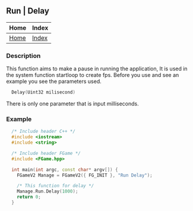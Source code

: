 ## Run | Delay

| Home                     | Index                          |
|:-------------------------|:-------------------------------|
| [Home](../../index.html) | [Index](../documentation.html) |

### Description
This function aims to make a pause in running the application, 
It is used in the system function startloop to create fps. 
Before you use and see an example you see the parameters used.
```cpp
  Delay(Uint32 milisecond)
```

There is only one parameter that is input milliseconds.

### Example
```cpp
  /* Include header C++ */
  #include <iostream>
  #include <string>

  /* Include header FGame */
  #include <FGame.hpp>

  int main(int argc, const char* argv[]) {
    FGameV2 Manage = FGameV2({ FG_INIT }, "Run Delay");

    /* This function for delay */
    Manage.Run.Delay(1000);
    return 0;
  }
```
